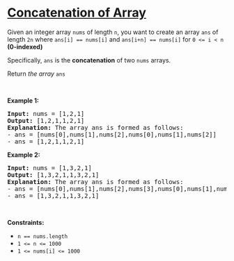 # [Concatenation of Array](https://leetcode.com/problems/concatenation-of-array/)
<p>Given an integer array <code>nums</code> of length <code>n</code>, you want to create an array <code>ans</code> of length <code>2n</code> where <code>ans[i] == nums[i]</code> and <code>ans[i+n] == nums[i]</code> for <code>0 <= i < n </code><strong>(0-indexed)</strong></p>

<p>Specifically, <code>ans</code> is the <strong>concatenation</strong> of two <code>nums</code> arrays.</p>

<p>Return <em>the array</em> <code>ans</code></p>
<p>&nbsp;</p>
<p><strong class="example">Example 1:</strong></p>

<pre><strong>Input:</strong> nums = [1,2,1]
<strong>Output:</strong> [1,2,1,1,2,1]
<strong>Explanation:</strong> The array ans is formed as follows:
- ans = [nums[0],nums[1],nums[2],nums[0],nums[1],nums[2]]
- ans = [1,2,1,1,2,1]
</pre>

<p><strong class="example">Example 2:</strong></p>

<pre><strong>Input:</strong> nums = [1,3,2,1]
<strong>Output:</strong> [1,3,2,1,1,3,2,1]
<strong>Explanation: </strong>The array ans is formed as follows:
- ans = [nums[0],nums[1],nums[2],nums[3],nums[0],nums[1],nums[2],nums[3]]
- ans = [1,3,2,1,1,3,2,1]
</pre>



<p>&nbsp;</p>
<p><strong>Constraints:</strong></p>

<ul>
	<li><code>n == nums.length</code></li>
    <li><code>1 <= n <= 1000</code></li>
    <li><code>1 <= nums[i] <= 1000</code></li>
</ul>